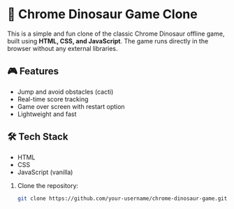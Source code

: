 # 🦖 Chrome Dinosaur Game Clone

This is a simple and fun clone of the classic Chrome Dinosaur offline game, built using **HTML, CSS, and JavaScript**. The game runs directly in the browser without any external libraries.

## 🎮 Features

- Jump and avoid obstacles (cacti)
- Real-time score tracking
- Game over screen with restart option
- Lightweight and fast

## 🛠️ Tech Stack

- HTML  
- CSS  
- JavaScript (vanilla)

1. Clone the repository:
   ```bash
   git clone https://github.com/your-username/chrome-dinosaur-game.git
